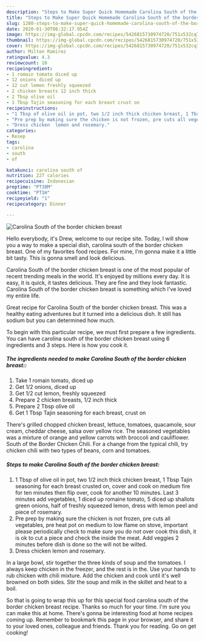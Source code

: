 ```yaml
---
description: "Steps to Make Super Quick Homemade Carolina South of the border chicken breast"
title: "Steps to Make Super Quick Homemade Carolina South of the border chicken breast"
slug: 1280-steps-to-make-super-quick-homemade-carolina-south-of-the-border-chicken-breast
date: 2020-01-30T06:32:17.954Z
image: https://img-global.cpcdn.com/recipes/5426815730974720/751x532cq70/carolina-south-of-the-border-chicken-breast-recipe-main-photo.jpg
thumbnail: https://img-global.cpcdn.com/recipes/5426815730974720/751x532cq70/carolina-south-of-the-border-chicken-breast-recipe-main-photo.jpg
cover: https://img-global.cpcdn.com/recipes/5426815730974720/751x532cq70/carolina-south-of-the-border-chicken-breast-recipe-main-photo.jpg
author: Milton Ramirez
ratingvalue: 4.3
reviewcount: 10
recipeingredient:
- 1 romain tomato diced up
- 12 onions diced up
- 12 cut lemon freshly squeezed
- 2 chicken breasts 12 inch thick
- 2 Tbsp olive oil
- 1 Tbsp Tajin seasoning for each breast crust on
recipeinstructions:
- "1 Tbsp of olive oil in pot, two 1/2 inch thick chicken breast, 1 Tbsp Tajin seasoning for each breast crusted on, cover and cook on medium fire for ten minutes then flip over, cook for another 10 minutes. Last 3 minutes add vegetables, 1 diced up romaine tomato, 5 diced up shallots green onions, half of freshly squeezed lemon, dress with lemon peel and piece of rosemary."
- "Pre prep by making sure the chicken is not frozen, pre cuts all vegetables,  pre heat pot on medium to low flame on stove, important please periodically check to make sure you do not over cook this dish, it is ok to cut a piece and check the inside the meat. Add veggies 2 minutes  before dish  is done so the will not be wilted."
- "Dress chicken  lemon and rosemary."
categories:
- Resep
tags:
- carolina
- south
- of

katakunci: carolina south of
nutrition: 227 calories
recipecuisine: Indonesian
preptime: "PT38M"
cooktime: "PT1H"
recipeyield: "1"
recipecategory: Dinner

---
```



![Carolina South of the border chicken breast](https://img-global.cpcdn.com/recipes/5426815730974720/751x532cq70/carolina-south-of-the-border-chicken-breast-recipe-main-photo.jpg)

Hello everybody, it's Drew, welcome to our recipe site. Today, I will show you a way to make a special dish, carolina south of the border chicken breast. One of my favorites food recipes. For mine, I'm gonna make it a little bit tasty. This is gonna smell and look delicious.

Carolina South of the border chicken breast is one of the most popular of recent trending meals in the world. It's enjoyed by millions every day. It is easy, it is quick, it tastes delicious. They are fine and they look fantastic. Carolina South of the border chicken breast is something which I've loved my entire life.

Great recipe for Carolina South of the border chicken breast. This was a healthy eating adventures but it turned into a delicious dish. It still has sodium but you can determined how much.


To begin with this particular recipe, we must first prepare a few ingredients. You can have carolina south of the border chicken breast using 6 ingredients and 3 steps. Here is how you cook it.

##### The ingredients needed to make Carolina South of the border chicken breast::

1. Take 1 romain tomato, diced up
1. Get 1/2 onions, diced up
1. Get 1/2 cut lemon, freshly squeezed
1. Prepare 2 chicken breasts, 1/2 inch thick
1. Prepare 2 Tbsp olive oil
1. Get 1 Tbsp Tajin seasoning for each breast, crust on


There&#39;s grilled chopped chicken breast, lettuce, tomatoes, quacamole, sour cream, cheddar cheese, salsa over yellow rice. The seasoned vegetables was a mixture of orange and yellow carrots with broccoli and cauliflower. South of the Border Chicken Chili. For a change from the typical chili, try chicken chili with two types of beans, corn and tomatoes. 

##### Steps to make Carolina South of the border chicken breast:

1. 1 Tbsp of olive oil in pot, two 1/2 inch thick chicken breast, 1 Tbsp Tajin seasoning for each breast crusted on, cover and cook on medium fire for ten minutes then flip over, cook for another 10 minutes. Last 3 minutes add vegetables, 1 diced up romaine tomato, 5 diced up shallots green onions, half of freshly squeezed lemon, dress with lemon peel and piece of rosemary.
1. Pre prep by making sure the chicken is not frozen, pre cuts all vegetables,  pre heat pot on medium to low flame on stove, important please periodically check to make sure you do not over cook this dish, it is ok to cut a piece and check the inside the meat. Add veggies 2 minutes  before dish  is done so the will not be wilted.
1. Dress chicken  lemon and rosemary.


In a large bowl, stir together the three kinds of soup and the tomatoes. I always keep chicken in the freezer, and the rest is in the. Use your hands to rub chicken with chili mixture. Add the chicken and cook until it&#39;s well browned on both sides. Stir the soup and milk in the skillet and heat to a boil. 

So that is going to wrap this up for this special food carolina south of the border chicken breast recipe. Thanks so much for your time. I'm sure you can make this at home. There's gonna be interesting food at home recipes coming up. Remember to bookmark this page in your browser, and share it to your loved ones, colleague and friends. Thank you for reading. Go on get cooking!
